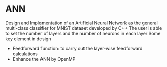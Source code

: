 # ANN
Design and Implementation of an Artificial Neural Network as the general multi-class classifier for MNIST dataset developed by C++
The user is able to set the number of layers and the number of neurons in each layer
Some key element in design
- Feedforward function: to carry out the layer-wise feedforward calculations
- Enhance the ANN by OpenMP
